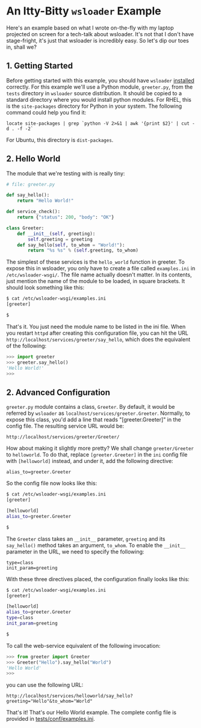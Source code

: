 # An Itty-Bitty `wsloader` Example

Here's an example based on what I wrote on-the-fly with my laptop
projected on screen for a tech-talk about wsloader. It's not that I
don't have stage-fright, it's just that wsloader is incredibly
easy. So let's dip our toes in, shall we?

## 1. Getting Started

Before getting started with this example, you should have `wsloader`
[installed](/INSTALL.md) correctly. For this example we'll use a Python module,
`greeter.py`, from the `tests` directory in `wsloader` source
distribution. It should be copied to a standard directory where you
would install python modules. For RHEL, this is the `site-packages`
directory for Python in your system. The following command could help
you find it:

```
locate site-packages | grep `python -V 2>&1 | awk '{print $2}' | cut -d . -f -2`
```

For Ubuntu, this directory is `dist-packages`.

## 2. Hello World

The module that we're testing with is really tiny:

```python
# file: greeter.py

def say_hello():
    return "Hello World!"

def service_check():
    return {"status": 200, "body": "OK"}

class Greeter:
    def __init__(self, greeting):
        self.greeting = greeting
    def say_hello(self, to_whom = "World!"):
        return "%s %s" % (self.greeting, to_whom)
```

The simplest of these services is the `hello_world` function in
greeter. To expose this in wsloader, you only have to create a file
called `examples.ini` in `/etc/wsloader-wsgi/`. The file name actually
doesn't matter. In its contents, just mention the name of the module
to be loaded, in square brackets. It should look something like this:
```sh
$ cat /etc/wsloader-wsgi/examples.ini
[greeter]

$
```

That's it. You just need the module name to be listed in the ini file. When you restart `httpd` after creating this configuration file, you can hit the URL `http://localhost/services/greeter/say_hello`, which does the equivalent of the following:

```python
>>> import greeter
>>> greeter.say_hello()
'Hello World!'
>>> 
```

## 2. Advanced Configuration

`greeter.py` module contains a class, `Greeter`. By default, it would be referred by `wsloader` as `localhost/services/greeter.Greeter`. Normally, to expose this class, you'd add a line that reads
"[greeter.Greeter]" in the config file. The resulting service URL
would be:

```http://localhost/services/greeter/Greeter/```

How about making it slightly more pretty? We shall change
`greeter/Greeter` to `helloworld`. To do that, replace ``[greeter.Greeter]`` in the `ini` config file
with ``[helloworld]`` instead, and under it, add the following directive:

    alias_to=greeter.Greeter 

So the config file now looks like this:
```sh
$ cat /etc/wsloader-wsgi/examples.ini
[greeter]

[helloworld]
alias_to=greeter.Greeter

$
```

 The `Greeter` class takes an
``__init__`` parameter, `greeting` and its `say_hello()` method takes an argument, `to_whom`.
To enable the ``__init__`` parameter in the URL, we need to specify the following:

    type=class
    init_param=greeting

With these three directives placed, the configuration finally looks like this:
```sh
$ cat /etc/wsloader-wsgi/examples.ini
[greeter]

[helloworld]
alias_to=greeter.Greeter
type=class
init_param=greeting

$
```

To call the web-service equivalent of the following invocation:
```python
>>> from greeter import Greeter
>>> Greeter("Hello").say_hello("World")
'Hello World'
>>> 
```
you can use the following URL:
```
http://localhost/services/helloworld/say_hello?greeting="Hello"&to_whom="World"
```

That's it! That's our Hello World example. The complete config file is provided in [tests/conf/examples.ini](/tests/conf/examples.ini).

